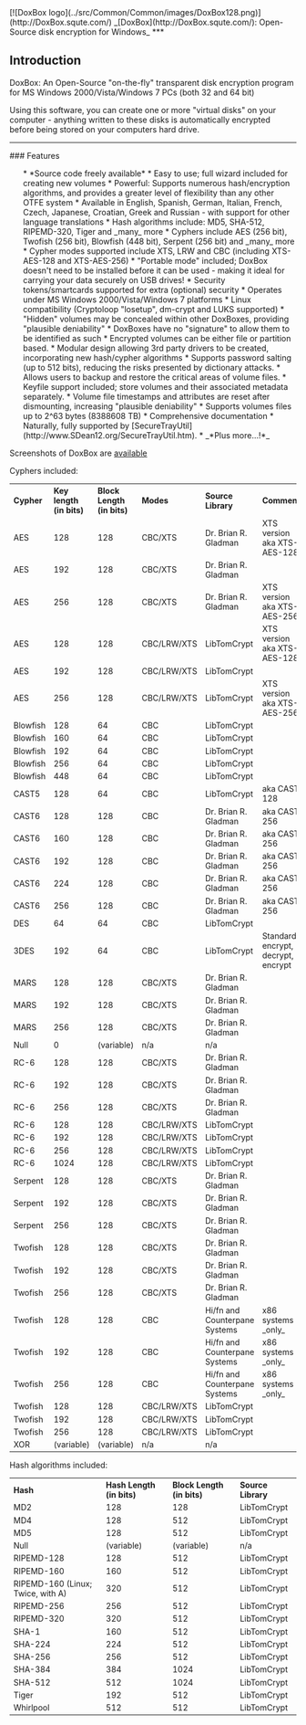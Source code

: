 

<meta content="text/html; charset=UTF-8" http-equiv="Content-Type">
<meta name="keywords" content="disk encryption, security, transparent, AES, OTFE, plausible deniability, virtual drive, Linux, MS Windows, portable, USB drive, partition">
<meta name="description" content=
"DoxBox: An Open-Source transparent encryption program for PCs. Using this software, you can create one or more &quot;DoxBoxes&quot; on your PC - which appear as disks, anything written to these disks is automatically encrypted before being stored on your hard drive.">

<meta name="author" content="Sarah Dean">
<meta name="copyright" content="Copyright 2004, 2005, 2006, 2007, 2008 Sarah Dean">
<meta name="ROBOTS" content="ALL">

<TITLE>Introduction</TITLE>

<link href="./styles_common.css" rel="stylesheet" type="text/css">


<link rel="shortcut icon" href="../src/Common/Common/images/DoxBox.ico" type="image/x-icon">

<SPAN CLASS="master_link">
[![DoxBox logo](../src/Common/Common/images/DoxBox128.png)](http://DoxBox.squte.com/)
</SPAN>
<SPAN CLASS="master_title">
_[DoxBox](http://DoxBox.squte.com/): Open-Source disk encryption for Windows_
</SPAN>
***

     
            
## Introduction

DoxBox: An Open-Source "on-the-fly" transparent disk encryption program for MS  Windows 2000/Vista/Windows 7 PCs (both 32 and 64 bit)

Using this software, you can create one or more "virtual disks" on your computer - anything written to these disks is automatically encrypted before being stored on your computers hard drive.

* * * 
<A NAME="level_3_heading_1">
### Features
</A>

<UL>
* *Source code freely available*
* Easy to use; full wizard included for creating new volumes
* Powerful: Supports numerous hash/encryption algorithms, and provides a greater level of flexibility than any other OTFE system
* Available in English, Spanish, German, Italian, French, Czech, Japanese, Croatian, Greek and Russian - with support for other language translations
* Hash algorithms include: MD5, SHA-512, RIPEMD-320, Tiger and _many_ more
* Cyphers include AES (256 bit), Twofish (256 bit), Blowfish (448 bit), Serpent (256 bit) and _many_ more
* Cypher modes supported include XTS, LRW and CBC (including XTS-AES-128 and XTS-AES-256)
* "Portable mode" included; DoxBox doesn't need to be installed before it can be used - making it ideal for carrying your data securely on USB drives!
* Security tokens/smartcards supported for extra (optional) security
* Operates under MS Windows 2000/Vista/Windows 7 platforms
* Linux compatibility (Cryptoloop "losetup", dm-crypt and LUKS supported)
* "Hidden" volumes may be concealed within other DoxBoxes, providing "plausible deniability"
* DoxBoxes have no "signature" to allow them to be identified as such
* Encrypted volumes can be either file or partition based.
* Modular design allowing 3rd party drivers to be created, incorporating new hash/cypher algorithms
* Supports password salting (up to 512 bits), reducing the risks presented by dictionary attacks.
* Allows users to backup and restore the critical areas of volume files.
* Keyfile support included; store volumes and their associated metadata separately.
* Volume file timestamps and attributes are reset after dismounting, increasing "plausible deniability"
* Supports volumes files up to 2^63 bytes (8388608 TB) 
* Comprehensive documentation
* Naturally, fully supported by [SecureTrayUtil](http://www.SDean12.org/SecureTrayUtil.htm).
* _*Plus more...!*_
</UL>

Screenshots of DoxBox are [available](http://DoxBox.squte.com/screenshots_pc_main.html)

Cyphers included:

<TABLE style="text-align: left;">

  <TBODY> 
<TR> <TH>Cypher </TH>  <TH>Key length (in bits)</TH> <TH>Block Length (in bits) </TH> <TH>Modes </TH> <TH>Source Library </TH> <TH>Comments </TH> </TR> 

<TR> <TD>AES</TD>        <TD>128</TD>     <TD>128</TD>     <TD>CBC/XTS       </TD>     <TD>Dr. Brian R. Gladman</TD>     <TD>XTS version aka XTS-AES-128</TD> </TR> 
<TR> <TD>AES</TD>        <TD>192</TD>     <TD>128</TD>     <TD>CBC/XTS       </TD>     <TD>Dr. Brian R. Gladman</TD><TD></TD> </TR> 
<TR> <TD>AES</TD>        <TD>256</TD>     <TD>128</TD>     <TD>CBC/XTS       </TD>     <TD>Dr. Brian R. Gladman</TD>     <TD>XTS version aka XTS-AES-256</TD> </TR> 
<TR> <TD>AES</TD>        <TD>128</TD>     <TD>128</TD>     <TD>CBC/LRW/XTS       </TD>     <TD>LibTomCrypt </TD><TD>XTS version aka XTS-AES-128</TD> </TR> 
<TR> <TD>AES</TD>        <TD>192</TD>     <TD>128</TD>     <TD>CBC/LRW/XTS       </TD>     <TD>LibTomCrypt </TD><TD></TD> </TR> 
<TR> <TD>AES</TD>        <TD>256</TD>     <TD>128</TD>     <TD>CBC/LRW/XTS       </TD>     <TD>LibTomCrypt </TD><TD>XTS version aka XTS-AES-256 </TD> </TR> 
<TR> <TD>Blowfish</TD>  <TD>128</TD>     <TD>64</TD>     <TD>CBC              </TD>     <TD>LibTomCrypt </TD><TD></TD> </TR> 
<TR> <TD>Blowfish</TD>  <TD>160</TD>     <TD>64 </TD>     <TD>CBC              </TD>     <TD>LibTomCrypt </TD><TD></TD> </TR> 
<TR> <TD>Blowfish</TD>  <TD>192</TD>     <TD>64 </TD>     <TD>CBC              </TD>     <TD>LibTomCrypt </TD><TD></TD> </TR> 
<TR> <TD>Blowfish</TD>  <TD>256</TD>     <TD>64</TD>     <TD>CBC              </TD>     <TD>LibTomCrypt </TD><TD></TD> </TR> 
<TR> <TD>Blowfish</TD>  <TD>448</TD>     <TD>64 </TD>     <TD>CBC              </TD>     <TD>LibTomCrypt </TD><TD></TD> </TR> 
<TR> <TD>CAST5</TD>     <TD>128</TD>     <TD>64</TD>     <TD>CBC              </TD>     <TD>LibTomCrypt </TD><TD>aka CAST-128</TD> </TR> 
<TR> <TD>CAST6</TD>  <TD>128</TD>     <TD>128</TD>     <TD>CBC       </TD>     <TD>Dr. Brian R. Gladman</TD>     <TD>aka CAST-256</TD> </TR> 
<TR> <TD>CAST6</TD>  <TD>160</TD>     <TD>128</TD>     <TD>CBC       </TD>     <TD>Dr. Brian R. Gladman</TD>     <TD>aka CAST-256</TD> </TR> 
<TR> <TD>CAST6</TD>  <TD>192</TD>     <TD>128</TD>     <TD>CBC       </TD>     <TD>Dr. Brian R. Gladman</TD>     <TD>aka CAST-256</TD> </TR> 
<TR> <TD>CAST6</TD>  <TD>224</TD>     <TD>128</TD>     <TD>CBC       </TD>     <TD>Dr. Brian R. Gladman</TD>     <TD>aka CAST-256</TD> </TR> 
<TR> <TD>CAST6</TD>  <TD>256</TD>     <TD>128</TD>     <TD>CBC       </TD>     <TD>Dr. Brian R. Gladman</TD>     <TD>aka CAST-256</TD> </TR> 
<TR> <TD>DES</TD>     <TD>64</TD>     <TD>64</TD>     <TD>CBC              </TD>     <TD>LibTomCrypt </TD><TD></TD> </TR> 
<TR> <TD>3DES</TD>     <TD>192</TD>     <TD>64</TD>     <TD>CBC              </TD>     <TD>LibTomCrypt </TD><TD>Standard encrypt, decrypt, encrypt</TD> </TR> 
<TR> <TD>MARS</TD>  <TD>128</TD>     <TD>128</TD>     <TD>CBC/XTS       </TD>     <TD>Dr. Brian R. Gladman</TD>     <TD></TD> </TR> 
<TR> <TD>MARS</TD>  <TD>192</TD>     <TD>128</TD>     <TD>CBC/XTS       </TD>     <TD>Dr. Brian R. Gladman</TD>     <TD></TD> </TR> 
<TR> <TD>MARS</TD>  <TD>256</TD>     <TD>128</TD>     <TD>CBC/XTS       </TD>     <TD>Dr. Brian R. Gladman</TD>     <TD></TD> </TR> 
<TR> <TD>Null</TD>     <TD>0</TD>     <TD>(variable)</TD>     <TD>n/a</TD>     <TD>n/a</TD>     <TD></TD> </TR> 
<TR> <TD>RC-6</TD>     <TD>128</TD>     <TD>128</TD>     <TD>CBC/XTS       </TD>     <TD>Dr. Brian R. Gladman</TD><TD></TD> </TR> 
<TR> <TD>RC-6</TD>     <TD>192</TD>     <TD>128</TD>     <TD>CBC/XTS       </TD>     <TD>Dr. Brian R. Gladman</TD><TD></TD> </TR> 
<TR> <TD>RC-6</TD>     <TD>256</TD>     <TD>128</TD>     <TD>CBC/XTS       </TD>     <TD>Dr. Brian R. Gladman</TD><TD></TD> </TR> 
<TR> <TD>RC-6</TD>     <TD>128</TD>     <TD>128</TD>     <TD>CBC/LRW/XTS       </TD>     <TD>LibTomCrypt </TD><TD></TD> </TR> 
<TR> <TD>RC-6</TD>     <TD>192</TD>     <TD>128</TD>     <TD>CBC/LRW/XTS       </TD>     <TD>LibTomCrypt </TD><TD></TD> </TR> 
<TR> <TD>RC-6</TD>     <TD>256</TD>     <TD>128</TD>     <TD>CBC/LRW/XTS       </TD>     <TD>LibTomCrypt </TD><TD></TD> </TR> 
<TR> <TD>RC-6</TD>     <TD>1024</TD>     <TD>128</TD>     <TD>CBC/LRW/XTS       </TD>     <TD>LibTomCrypt </TD><TD></TD> </TR> 
<TR> <TD>Serpent</TD>  <TD>128</TD>     <TD>128</TD>     <TD>CBC/XTS       </TD>     <TD>Dr. Brian R. Gladman</TD>     <TD></TD> </TR> 
<TR> <TD>Serpent</TD>  <TD>192</TD>     <TD>128</TD>     <TD>CBC/XTS       </TD>     <TD>Dr. Brian R. Gladman</TD>     <TD></TD> </TR> 
<TR> <TD>Serpent</TD>     <TD>256</TD>     <TD>128</TD>     <TD>CBC/XTS       </TD>     <TD>Dr. Brian R. Gladman</TD>     <TD></TD> </TR> 
<TR> <TD>Twofish</TD>  <TD>128</TD>     <TD>128</TD>     <TD>CBC/XTS       </TD>     <TD>Dr. Brian R. Gladman</TD>     <TD></TD> </TR> 
<TR> <TD>Twofish</TD>  <TD>192</TD>     <TD>128</TD>     <TD>CBC/XTS       </TD>     <TD>Dr. Brian R. Gladman</TD>     <TD></TD> </TR> 
<TR> <TD>Twofish</TD>  <TD>256</TD>     <TD>128</TD>     <TD>CBC/XTS       </TD>     <TD>Dr. Brian R. Gladman</TD>     <TD></TD> </TR> 
<TR> <TD>Twofish</TD>     <TD>128</TD>     <TD>128</TD>     <TD>CBC       </TD>     <TD>Hi/fn and Counterpane Systems </TD><TD>x86 systems _only_</TD> </TR> 
<TR> <TD>Twofish</TD>     <TD>192</TD>     <TD>128</TD>     <TD>CBC       </TD>     <TD>Hi/fn and Counterpane Systems</TD><TD>x86 systems _only_</TD> </TR> 
<TR> <TD>Twofish</TD>     <TD>256</TD>     <TD>128</TD>     <TD>CBC       </TD>     <TD>Hi/fn and Counterpane Systems</TD><TD>x86 systems _only_</TD> </TR> 
<TR> <TD>Twofish</TD>     <TD>128</TD>     <TD>128</TD>     <TD>CBC/LRW/XTS</TD>     <TD>LibTomCrypt </TD><TD></TD> </TR> 
<TR> <TD>Twofish</TD>     <TD>192</TD>     <TD>128</TD>     <TD>CBC/LRW/XTS</TD>     <TD>LibTomCrypt </TD><TD></TD> </TR> 
<TR> <TD>Twofish</TD>     <TD>256</TD>     <TD>128</TD>     <TD>CBC/LRW/XTS</TD>     <TD>LibTomCrypt </TD><TD></TD> </TR> 
<TR> <TD>XOR</TD>     <TD>(variable)</TD>     <TD>(variable)</TD>     <TD>n/a</TD>     <TD>n/a</TD>     <TD></TD> </TR> 
</TBODY> </TABLE> 
  
  Hash algorithms included:
<TABLE style="text-align: left;">

  <TBODY> 
<TR> <TH>Hash </TH> <TH>Hash Length (in bits) </TH> <TH>Block Length (in bits) </TH> <TH>Source Library </TH> </TR> 

<TR> <TD>MD2</TD>     <TD>128</TD>     <TD>128</TD>     <TD>LibTomCrypt        </TD> </TR> 
<TR> <TD>MD4</TD>     <TD>128</TD>     <TD>512</TD>     <TD>LibTomCrypt </TD> </TR> 
<TR> <TD>MD5</TD>     <TD>128</TD>     <TD>512</TD>     <TD>LibTomCrypt        </TD> </TR> 
<TR> <TD>Null</TD>     <TD>(variable)</TD>     <TD>(variable)</TD>     <TD>n/a</TD> </TR> 
<TR> <TD>RIPEMD-128</TD>     <TD>128</TD>     <TD>512</TD>     <TD>LibTomCrypt </TD> </TR> 
<TR> <TD>RIPEMD-160</TD>     <TD>160</TD>     <TD>512</TD>     <TD>LibTomCrypt </TD> </TR> 
<TR> <TD>RIPEMD-160 (Linux; Twice, with A)</TD>     <TD>320</TD>     <TD>512</TD>     <TD>LibTomCrypt </TD> </TR> 
<TR> <TD>RIPEMD-256</TD>     <TD>256</TD>     <TD>512</TD>     <TD>LibTomCrypt</TD> </TR> 
<TR> <TD>RIPEMD-320</TD>     <TD>320</TD>     <TD>512</TD>     <TD>LibTomCrypt</TD> </TR> 
<TR> <TD>SHA-1</TD>     <TD>160</TD>     <TD>512</TD>     <TD>LibTomCrypt        </TD> </TR> 
<TR> <TD>SHA-224</TD>     <TD>224</TD>     <TD>512</TD>     <TD>LibTomCrypt        </TD> </TR> 
<TR> <TD>SHA-256</TD>     <TD>256</TD>     <TD>512</TD>     <TD>LibTomCrypt        </TD> </TR> 
<TR> <TD>SHA-384</TD>     <TD>384</TD>     <TD>1024</TD>     <TD>LibTomCrypt        </TD> </TR> 
<TR> <TD>SHA-512</TD>     <TD>512</TD>     <TD>1024</TD>     <TD>LibTomCrypt        </TD> </TR> 
<TR> <TD>Tiger</TD>     <TD>192</TD>     <TD>512</TD>     <TD>LibTomCrypt        </TD> </TR> 
<TR> <TD>Whirlpool</TD>     <TD>512</TD>     <TD>512</TD>     <TD>LibTomCrypt        </TD> </TR>
</TBODY>
</TABLE>



